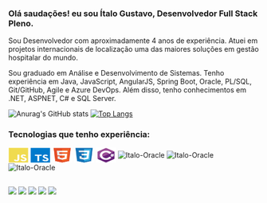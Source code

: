 ### Olá saudações! eu sou Ítalo Gustavo, Desenvolvedor Full Stack Pleno.

<p>Sou Desenvolvedor com aproximadamente 4 anos de experiência. Atuei em projetos internacionais de localização uma das maiores soluções em gestão hospitalar do mundo.

Sou graduado em Análise e Desenvolvimento de Sistemas. Tenho experiência em Java, JavaScript, AngularJS, Spring Boot, Oracle, PL/SQL, Git/GitHub, Agile e Azure DevOps. Além disso, tenho conhecimentos em .NET, ASPNET, C# e SQL Server.</p>

![Anurag's GitHub stats](https://github-readme-stats.vercel.app/api?username=italgustavo&show_icons=true&theme=tokyonight)
[![Top Langs](https://github-readme-stats.vercel.app/api/top-langs/?username=anuraghazra&layout=compact)](https://github.com/anuraghazra/github-readme-stats)

### Tecnologias que tenho experiência:
<div style="display: inline_block">
  <img align="center" alt="Italo-Js" height="30" width="40" src="https://raw.githubusercontent.com/devicons/devicon/master/icons/javascript/javascript-plain.svg">
  <img align="center" alt="Italo-Ts" height="30" width="40" src="https://raw.githubusercontent.com/devicons/devicon/master/icons/typescript/typescript-plain.svg">
  <img align="center" alt="Italo-HTML" height="30" width="40" src="https://raw.githubusercontent.com/devicons/devicon/master/icons/html5/html5-original.svg">
  <img align="center" alt="Italo-CSS" height="30" width="40" src="https://raw.githubusercontent.com/devicons/devicon/master/icons/css3/css3-original.svg">
  <img align="center" alt="Italo-Csharp" height="30" width="40" src="https://raw.githubusercontent.com/devicons/devicon/master/icons/csharp/csharp-original.svg">
  <img align="center" alt="Italo-Oracle" height="30" width="80" src="https://img.shields.io/badge/Oracle-F80000?style=for-the-badge&logo=oracle&logoColor=black">
  <img align="center" alt="Italo-Oracle" height="30" width="80" src="https://img.shields.io/badge/Angular-DD0031?style=for-the-badge&logo=angular&logoColor=white">
  <img align="center" alt="Italo-Oracle" height="30" width="80" src="https://img.shields.io/badge/AngularJS-E23237?style=for-the-badge&logo=angularjs&logoColor=white">
</div>
  
  ##
 
<div> 
  <a href="https://www.youtube.com/channel/UC7W2-aiff6WccZp0ITmmLiQ" target="_blank"><img src="https://img.shields.io/badge/YouTube-FF0000?style=for-the-badge&logo=youtube&logoColor=white" target="_blank"></a>
  <a href="https://www.instagram.com/_igustavo_" target="_blank"><img src="https://img.shields.io/badge/-Instagram-%23E4405F?style=for-the-badge&logo=instagram&logoColor=white" target="_blank"></a>
 <a href="https://discord.gg/mafiatech" target="_blank"><img src="https://img.shields.io/badge/Discord-7289DA?style=for-the-badge&logo=discord&logoColor=white" target="_blank"></a> 
  <a href = "mailto:italgustavo@gmail.com"><img src="https://img.shields.io/badge/-Gmail-%23333?style=for-the-badge&logo=gmail&logoColor=white" target="_blank"></a>
  <a href="https://www.linkedin.com/in/%C3%ADtalo-gustavo-137933163/" target="_blank"><img src="https://img.shields.io/badge/-LinkedIn-%230077B5?style=for-the-badge&logo=linkedin&logoColor=white" target="_blank"></a> 
  
</div>
